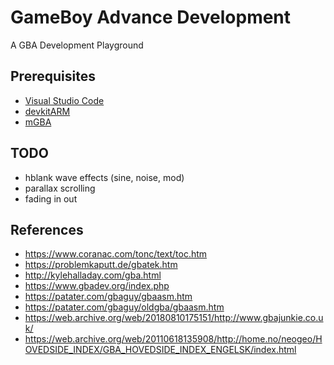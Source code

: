 # GameBoy Advance Development

A GBA Development Playground

## Prerequisites

* [Visual Studio Code](https://code.visualstudio.com/)
* [devkitARM](https://devkitpro.org/wiki/Getting_Started)
* [mGBA](https://mgba.io/)

## TODO

* hblank wave effects (sine, noise, mod)
* parallax scrolling
* fading in out

## References

* https://www.coranac.com/tonc/text/toc.htm
* https://problemkaputt.de/gbatek.htm
* http://kylehalladay.com/gba.html
* https://www.gbadev.org/index.php
* https://patater.com/gbaguy/gbaasm.htm
* https://patater.com/gbaguy/oldgba/gbaasm.htm
* https://web.archive.org/web/20180810175151/http://www.gbajunkie.co.uk/
* https://web.archive.org/web/20110618135908/http://home.no/neogeo/HOVEDSIDE_INDEX/GBA_HOVEDSIDE_INDEX_ENGELSK/index.html
